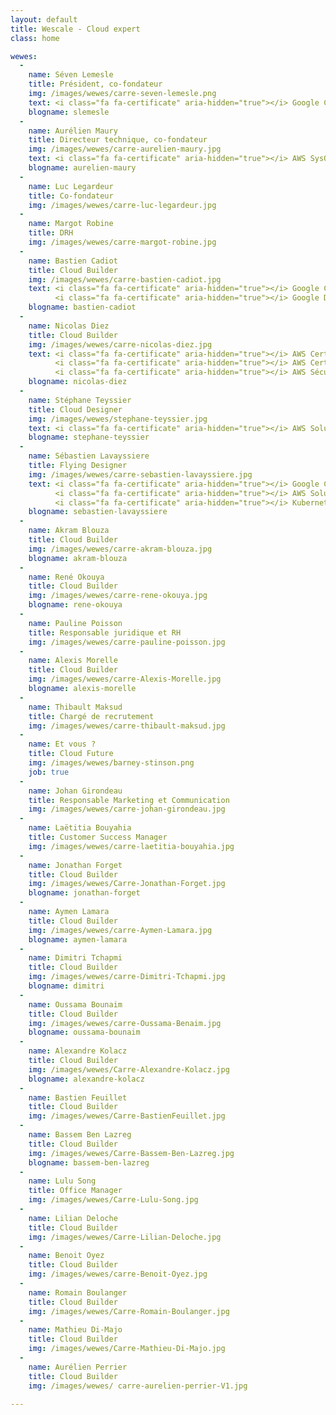 ```yaml
---
layout: default
title: Wescale - Cloud expert
class: home

wewes:
  -
    name: Séven Lemesle
    title: Président, co-fondateur
    img: /images/wewes/carre-seven-lemesle.png
    text: <i class="fa fa-certificate" aria-hidden="true"></i> Google Cloud Platform Architect
    blogname: slemesle
  -
    name: Aurélien Maury
    title: Directeur technique, co-fondateur
    img: /images/wewes/carre-aurelien-maury.jpg
    text: <i class="fa fa-certificate" aria-hidden="true"></i> AWS SysOps Administrator
    blogname: aurelien-maury
  -
    name: Luc Legardeur
    title: Co-fondateur
    img: /images/wewes/carre-luc-legardeur.jpg
  -
    name: Margot Robine
    title: DRH
    img: /images/wewes/carre-margot-robine.jpg
  -
    name: Bastien Cadiot
    title: Cloud Builder
    img: /images/wewes/carre-bastien-cadiot.jpg
    text: <i class="fa fa-certificate" aria-hidden="true"></i> Google Cloud Platform Architect<br>
          <i class="fa fa-certificate" aria-hidden="true"></i> Google Developers Expert
    blogname: bastien-cadiot
  -
    name: Nicolas Diez
    title: Cloud Builder
    img: /images/wewes/carre-nicolas-diez.jpg
    text: <i class="fa fa-certificate" aria-hidden="true"></i> AWS Certified DevOps Pro<br>
          <i class="fa fa-certificate" aria-hidden="true"></i> AWS Certified SysOps Admin<br>
          <i class="fa fa-certificate" aria-hidden="true"></i> AWS Sécurity Specialty
    blogname: nicolas-diez
  -
    name: Stéphane Teyssier
    title: Cloud Designer
    img: /images/wewes/stephane-teyssier.jpg
    text: <i class="fa fa-certificate" aria-hidden="true"></i> AWS Solution Architect Pro
    blogname: stephane-teyssier
  -
    name: Sébastien Lavayssiere
    title: Flying Designer
    img: /images/wewes/carre-sebastien-lavayssiere.jpg
    text: <i class="fa fa-certificate" aria-hidden="true"></i> Google Cloud Platform Architect<br>
          <i class="fa fa-certificate" aria-hidden="true"></i> AWS Solution Architect<br>
          <i class="fa fa-certificate" aria-hidden="true"></i> Kubernetes Administrator
    blogname: sebastien-lavayssiere
  -
    name: Akram Blouza
    title: Cloud Builder
    img: /images/wewes/carre-akram-blouza.jpg
    blogname: akram-blouza
  -
    name: René Okouya
    title: Cloud Builder
    img: /images/wewes/carre-rene-okouya.jpg
    blogname: rene-okouya
  -
    name: Pauline Poisson
    title: Responsable juridique et RH
    img: /images/wewes/carre-pauline-poisson.jpg
  -
    name: Alexis Morelle
    title: Cloud Builder
    img: /images/wewes/carre-Alexis-Morelle.jpg
    blogname: alexis-morelle
  -
    name: Thibault Maksud
    title: Chargé de recrutement
    img: /images/wewes/carre-thibault-maksud.jpg
  -
    name: Et vous ?
    title: Cloud Future
    img: /images/wewes/barney-stinson.png
    job: true
  -
    name: Johan Girondeau
    title: Responsable Marketing et Communication
    img: /images/wewes/carre-johan-girondeau.jpg
  -
    name: Laëtitia Bouyahia
    title: Customer Success Manager
    img: /images/wewes/carre-laetitia-bouyahia.jpg
  -
    name: Jonathan Forget
    title: Cloud Builder
    img: /images/wewes/Carre-Jonathan-Forget.jpg
    blogname: jonathan-forget
  -
    name: Aymen Lamara
    title: Cloud Builder
    img: /images/wewes/carre-Aymen-Lamara.jpg
    blogname: aymen-lamara
  -
    name: Dimitri Tchapmi
    title: Cloud Builder
    img: /images/wewes/carre-Dimitri-Tchapmi.jpg
    blogname: dimitri
  -
    name: Oussama Bounaim
    title: Cloud Builder
    img: /images/wewes/carre-Oussama-Benaim.jpg
    blogname: oussama-bounaim
  -
    name: Alexandre Kolacz
    title: Cloud Builder
    img: /images/wewes/Carre-Alexandre-Kolacz.jpg
    blogname: alexandre-kolacz  
  -
    name: Bastien Feuillet
    title: Cloud Builder
    img: /images/wewes/Carre-BastienFeuillet.jpg
  -
    name: Bassem Ben Lazreg
    title: Cloud Builder
    img: /images/wewes/Carre-Bassem-Ben-Lazreg.jpg
    blogname: bassem-ben-lazreg
  -
    name: Lulu Song
    title: Office Manager
    img: /images/wewes/Carre-Lulu-Song.jpg
  -
    name: Lilian Deloche
    title: Cloud Builder
    img: /images/wewes/Carre-Lilian-Deloche.jpg
  -
    name: Benoit Oyez
    title: Cloud Builder
    img: /images/wewes/carre-Benoit-Oyez.jpg   
  -
    name: Romain Boulanger
    title: Cloud Builder
    img: /images/wewes/Carre-Romain-Boulanger.jpg      
  -
    name: Mathieu Di-Majo
    title: Cloud Builder
    img: /images/wewes/Carre-Mathieu-Di-Majo.jpg
  -
    name: Aurélien Perrier
    title: Cloud Builder
    img: /images/wewes/ carre-aurelien-perrier-V1.jpg
    
---
```

